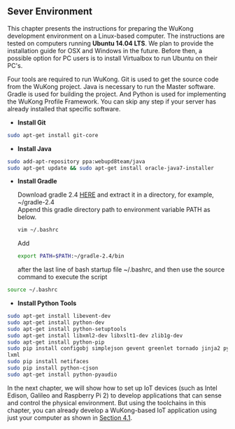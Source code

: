 ## Sever Environment

This chapter presents the instructions for preparing the WuKong development environment on a Linux-based computer. The instructions are tested on computers running **Ubuntu 14.04 LTS**. We plan to provide the installation guide for OSX and Windows in the future. Before then, a possible option for PC users is to install Virtualbox to run Ubuntu on their PC's. 

Four tools are required to run WuKong. Git is used to get the source code from the WuKong project. Java is necessary to run the Master software. Gradle is used for building the project.
And Python is used for implementing the WuKong Profile Framework. You can skip any step if your server has already installed that specific software.

* **Install Git**   
```bash
sudo apt-get install git-core
```
  
* **Install Java**  
```bash
sudo add-apt-repository ppa:webupd8team/java
sudo apt-get update && sudo apt-get install oracle-java7-installer
```
  
* **Install Gradle**  

  Download gradle 2.4 [HERE](https://services.gradle.org/distributions/gradle-2.4-all.zip) and extract it in a directory, for example, ~/gradle-2.4  
  Append this gradle directory path to environment variable PATH as below.  
  ```bash  
  vim ~/.bashrc  
  ```
  Add 
  ```bash
  export PATH=$PATH:~/gradle-2.4/bin
  ```
  after the last line of bash startup file ~/.bashrc, and then use the source command to execute the script  
```bash  
source ~/.bashrc
``` 

* **Install Python Tools**  
```bash  
sudo apt-get install libevent-dev  
sudo apt-get install python-dev  
sudo apt-get install python-setuptools  
sudo apt-get install libxml2-dev libxslt1-dev zlib1g-dev  
sudo apt-get install python-pip 
sudo pip install configobj simplejson gevent greenlet tornado jinja2 pyserial \
lxml  
sudo pip install netifaces  
sudo pip install python-cjson  
sudo apt-get install python-pyaudio  
```

In the next chapter, we will show how to set up IoT devices (such as Intel Edison, Galileo and Raspberry Pi 2) to develop applications that can sense and control the physical environment. But using the toolchains in this chapter, you can already develop a WuKong-based IoT application using just your computer as shown in [Section 4.1](../04-Examples/Music.md).